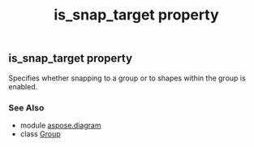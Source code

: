 ﻿---
title: is_snap_target property
second_title: Aspose.Diagram for Python via .NET API References
description: 
type: docs
weight: 60
url: /python-net/aspose.diagram/group/is_snap_target/
is_root: false
---

## is_snap_target property


Specifies whether snapping to a group or to shapes within the group is enabled.

### See Also
* module [aspose.diagram](../../)
* class [Group](/diagram/python-net/aspose.diagram/group)
